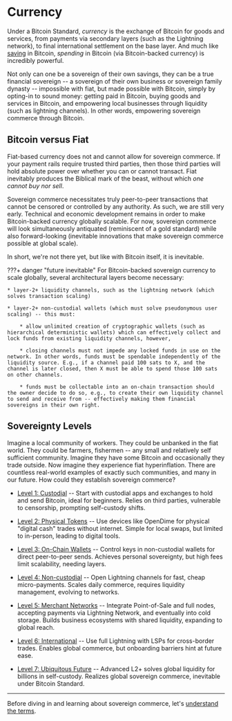 # Currency

<!--

Lord Jesus Christ
Son of God
Have mercy on me, a sinner

Grant me wisdom and guidance to speak the truth
-->

Under a Bitcoin Standard,
 *currency* is the exchange of Bitcoin
 for goods and services, from 
 payments via secondary layers (such as the Lightning network), to
 final international settlement on the base layer.
And much like [saving](../saving/index.md)
 in Bitcoin, *spending* in Bitcoin (via Bitcoin-backed currency) is incredibly powerful.

Not only can one be a sovereign of their
 own savings, they can be a true
 financial sovereign --
 a sovereign of their own business or sovereign family dynasty --
 impossible with fiat, but made possible with Bitcoin, simply by opting-in
 to sound money: getting paid in Bitcoin,
 buying goods and services in Bitcoin,
 and empowering local businesses
 through liquidity (such as lightning channels).
In other words, empowering sovereign commerce through Bitcoin.


## Bitcoin versus Fiat
Fiat-based currency does not and cannot allow for sovereign commerce. If your payment rails require trusted third parties, then those third parties will hold absolute power over whether you can or cannot transact. Fiat inevitably produces the Biblical mark of the beast, without which *one cannot buy nor sell*.
    
Sovereign commerce necessitates truly peer-to-peer transactions that cannot be censored or controlled by any authority. As such, we are still very early. Technical and economic development remains in order to make Bitcoin-backed currency globally scalable. For now, sovereign commerce will look simultaneously antiquated (reminiscent of a gold standard) while also forward-looking (inevitable innovations that make sovereign commerce possible at global scale).

In short, we're not there yet, but like with Bitcoin itself, it is inevitable.


???+ danger "future inevitable"
    For Bitcoin-backed sovereign currency to scale globally, several architectural layers become necessary:
    
    * layer-2+ liquidity channels, such as the lightning network (which solves transaction scaling)
    
    * layer-2+ non-custodial wallets (which must solve pseudonymous user scaling) -- this must:
    
        * allow unlimited creation of cryptographic wallets (such as hierarchical deterministic wallets) which can effectively collect and lock funds from existing liquidity channels, however,
    
        * closing channels must not impede any locked funds in use on the network. In other words, funds must be spendable independently of the liquidity source. E.g., if a channel paid 100 sats to X, and the channel is later closed, then X must be able to spend those 100 sats on other channels.
    
        * funds must be collectable into an on-chain transaction should the owner decide to do so, e.g., to create their own liquidity channel to send and receive from -- effectively making them financial sovereigns in their own right.


## Sovereignty Levels

Imagine a local community of workers. They could be unbanked in the fiat world. 
They could be farmers, fishermen -- any small and relatively self sufficient community.
Imagine they have some Bitcoin and occasionally they trade outside.
Now imagine they experience fiat hyperinflation.
There are countless real-world examples of exactly such communities, and many in our future.
How could they establish sovereign commerce?

* [Level 1: Custodial](sovereignty/level-1.md) -- Start with custodial apps and exchanges to hold and send Bitcoin, ideal for beginners.
Relies on third parties, vulnerable to censorship, prompting self-custody shifts.

* [Level 2: Physical Tokens](sovereignty/level-2.md) -- Use devices like OpenDime for physical "digital cash" trades without internet.
Simple for local swaps, but limited to in-person, leading to digital tools.

* [Level 3: On-Chain Wallets](sovereignty/level-3.md) -- Control keys in non-custodial wallets for direct peer-to-peer sends.
Achieves personal sovereignty, but high fees limit scalability, needing layers.

* [Level 4: Non-custodial](sovereignty/level-4.md) -- Open Lightning channels for fast, cheap micro-payments.
Scales daily commerce, requires liquidity management, evolving to networks.

* [Level 5: Merchant Networks](sovereignty/level-5.md) -- Integrate Point-of-Sale and full nodes, accepting payments via Lightning Network, and eventually into cold storage.
Builds business ecosystems with shared liquidity, expanding to global reach.

* [Level 6: International](sovereignty/level-6.md) -- Use full Lightning with LSPs for cross-border trades.
Enables global commerce, but onboarding barriers hint at future ease.

* [Level 7: Ubiquitous Future](sovereignty/level-7.md) -- Advanced L2+ solves global liquidity for billions in self-custody.
Realizes global sovereign commerce, inevitable under Bitcoin Standard.




---

Before diving in and learning about  sovereign commerce, let's
 [understand the terms](understand-the-terms.md).









